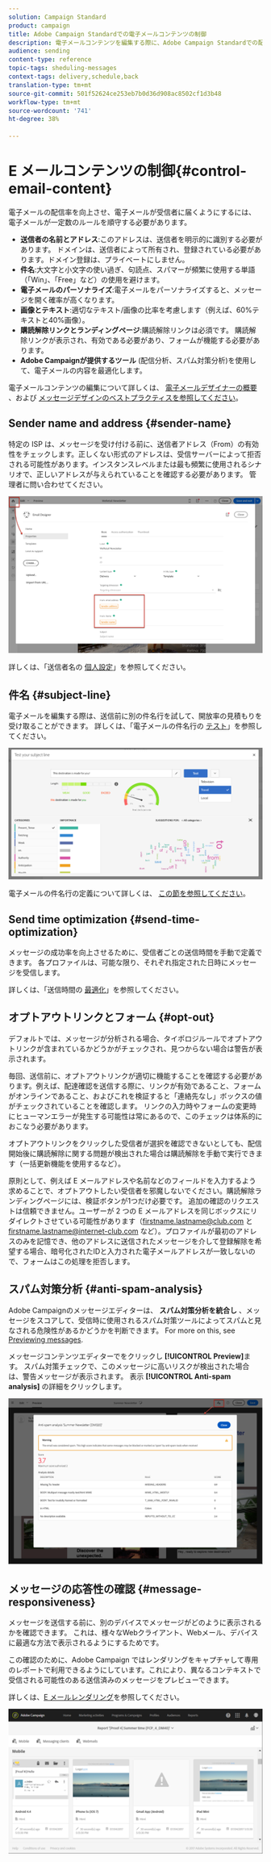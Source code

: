 ```yaml
---
solution: Campaign Standard
product: campaign
title: Adobe Campaign Standardでの電子メールコンテンツの制御
description: 電子メールコンテンツを編集する際に、Adobe Campaign Standardでの配信品質を向上させる方法を説明します。
audience: sending
content-type: reference
topic-tags: sheduling-messages
context-tags: delivery,schedule,back
translation-type: tm+mt
source-git-commit: 501f52624ce253eb7b0d36d908ac8502cf1d3b48
workflow-type: tm+mt
source-wordcount: '741'
ht-degree: 38%

---
```



# E メールコンテンツの制御{#control-email-content}

電子メールの配信率を向上させ、電子メールが受信者に届くようにするには、電子メールが一定数のルールを順守する必要があります。

* **送信者の名前とアドレス**:このアドレスは、送信者を明示的に識別する必要があります。 ドメインは、送信者によって所有され、登録されている必要があります。ドメイン登録は、プライベートにしません。
* **件名**:大文字と小文字の使い過ぎ、句読点、スパマーが頻繁に使用する単語（「Win」、「Free」など）の使用を避けます。
* **電子メールのパーソナライズ**:電子メールをパーソナライズすると、メッセージを開く確率が高くなります。
* **画像とテキスト**:適切なテキスト/画像の比率を考慮します（例えば、60%テキストと40%画像）。
* **購読解除リンクとランディングページ**:購読解除リンクは必須です。 購読解除リンクが表示され、有効である必要があり、フォームが機能する必要があります。
* **Adobe Campaignが提供するツール** (配信分析、スパム対策分析)を使用して、電子メールの内容を最適化します。

電子メールコンテンツの編集について詳しくは、 [電子メールデザイナーの概要](../../designing/using/designing-content-in-adobe-campaign.md) 、および [メッセージデザインのベストプラクティスを参照してください](../../designing/using/designing-content-in-adobe-campaign.md#content-design-best-practices)。

## Sender name and address {#sender-name}

特定の ISP は、メッセージを受け付ける前に、送信者アドレス（From）の有効性をチェックします。正しくない形式のアドレスは、受信サーバーによって拒否される可能性があります。インスタンスレベルまたは最も頻繁に使用されるシナリオで、正しいアドレスが与えられていることを確認する必要があります。 管理者に問い合わせてください。

![](assets/delivery_content_edition16.png)

詳しくは、「送信者名の [個人設定](../../designing/using/personalization.md#personalizing-the-sender)」を参照してください。

## 件名 {#subject-line}

電子メールを編集する際は、送信前に別の件名行を試して、開放率の見積もりを受け取ることができます。 詳しくは、「電子メールの件名行の [テスト](../../sending/using/testing-subject-line-email.md)」を参照してください。

![](assets/predictive_subject_line_example.png)

電子メールの件名行の定義について詳しくは、 [この節を参照してください](../../designing/using/subject-line.md)。

## Send time optimization {#send-time-optimization}

メッセージの成功率を向上させるために、受信者ごとの送信時間を手動で定義できます。 各プロファイルは、可能な限り、それぞれ指定された日時にメッセージを受信します。

詳しくは、「送信時間の [最適化](../../sending/using/optimizing-the-sending-time.md)」を参照してください。

## オプトアウトリンクとフォーム {#opt-out}

デフォルトでは、メッセージが分析される場合、タイポロジルールでオプトアウトリンクが含まれているかどうかがチェックされ、見つからない場合は警告が表示されます。

毎回、送信前に、オプトアウトリンクが適切に機能することを確認する必要があります。例えば、配達確認を送信する際に、リンクが有効であること、フォームがオンラインであること、およびこれを検証すると「連絡先なし」ボックスの値がチェックされていることを確認します。 リンクの入力時やフォームの変更時にヒューマンエラーが発生する可能性は常にあるので、このチェックは体系的におこなう必要があります。

オプトアウトリンクをクリックした受信者が選択を確認できないとしても、配信開始後に購読解除に関する問題が検出された場合は購読解除を手動で実行できます（一括更新機能を使用するなど）。

原則として、例えば E メールアドレスや名前などのフィールドを入力するよう求めることで、オプトアウトしたい受信者を邪魔しないでください。購読解除ランディングページには、検証ボタンが1つだけ必要です。 追加の確認のリクエストは信頼できません。ユーザーが 2 つの E メールアドレスを同じボックスにリダイレクトさせている可能性があります（firstname.lastname@club.com と firstname.lastname@internet-club.com など）。プロファイルが最初のアドレスのみを記憶でき、他のアドレスに送信されたメッセージを介して登録解除を希望する場合、暗号化されたIDと入力された電子メールアドレスが一致しないので、フォームはこの処理を拒否します。

## スパム対策分析 {#anti-spam-analysis}

Adobe Campaignのメッセージエディターは、 **スパム対策分析を統合し** 、メッセージをスコアして、受信時に使用されるスパム対策ツールによってスパムと見なされる危険性があるかどうかを判断できます。 For more on this, see [Previewing messages](../../sending/using/previewing-messages.md).

メッセージコンテンツエディターでをクリックし **[!UICONTROL Preview]**&#x200B;ます。 スパム対策チェックで、このメッセージに高いリスクが検出された場合は、警告メッセージが表示されます。 表示 **[!UICONTROL Anti-spam analysis]** の詳細をクリックします。

![](assets/sending_anti-spam_analysis.png)

## メッセージの応答性の確認 {#message-responsiveness}

メッセージを送信する前に、別のデバイスでメッセージがどのように表示されるかを確認できます。 これは、様々なWebクライアント、Webメール、デバイスに最適な方法で表示されるようにするためです。

この確認のために、Adobe Campaign ではレンダリングをキャプチャして専用のレポートで利用できるようにしています。これにより、異なるコンテキストで受信される可能性のある送信済みのメッセージをプレビューできます。

詳しくは、[E メールレンダリング](../../sending/using/email-rendering.md)を参照してください。

![](assets/inbox_rendering_report_3.png)
